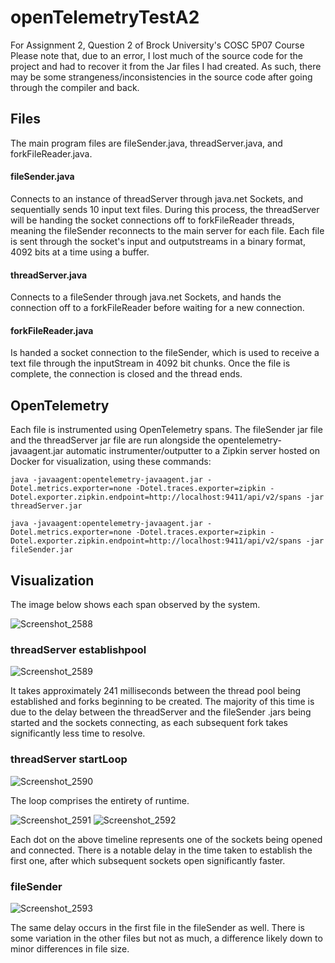 # openTelemetryTestA2
For Assignment 2, Question 2 of Brock University's COSC 5P07 Course
Please note that, due to an error, I lost much of the source code for the project and had to recover it from the Jar files I had created. 
As such, there may be some strangeness/inconsistencies in the source code after going through the compiler and back.


## Files
The main program files are fileSender.java, threadServer.java, and forkFileReader.java.

#### fileSender.java
Connects to an instance of threadServer through java.net Sockets, and sequentially sends 10 input text files.
During this process, the threadServer will be handing the socket connections off to forkFileReader threads, meaning the fileSender reconnects to the main server for each file.
Each file is sent through the socket's input and outputstreams in a binary format, 4092 bits at a time using a buffer.

#### threadServer.java
Connects to a fileSender through java.net Sockets, and hands the connection off to a forkFileReader before waiting for a new connection.

#### forkFileReader.java
Is handed a socket connection to the fileSender, which is used to receive a text file through the inputStream in 4092 bit chunks.
Once the file is complete, the connection is closed and the thread ends.

## OpenTelemetry
Each file is instrumented using OpenTelemetry spans. The fileSender jar file and the threadServer jar file are run alongside the opentelemetry-javaagent.jar automatic instrumenter/outputter
to a Zipkin server hosted on Docker for visualization, using these commands:

```java -javaagent:opentelemetry-javaagent.jar -Dotel.metrics.exporter=none -Dotel.traces.exporter=zipkin -Dotel.exporter.zipkin.endpoint=http://localhost:9411/api/v2/spans -jar threadServer.jar```

```java -javaagent:opentelemetry-javaagent.jar -Dotel.metrics.exporter=none -Dotel.traces.exporter=zipkin -Dotel.exporter.zipkin.endpoint=http://localhost:9411/api/v2/spans -jar fileSender.jar```

## Visualization
The image below shows each span observed by the system.

![Screenshot_2588](https://user-images.githubusercontent.com/36076870/208008490-edbdcba8-d54b-4e4e-973d-b3296d2a04c9.png)

### threadServer establishpool

![Screenshot_2589](https://user-images.githubusercontent.com/36076870/208008443-9dc5d57e-6e8e-4363-92d9-aefd07c5c019.png)

It takes approximately 241 milliseconds between the thread pool being established and forks beginning to be created. The majority of this time is due to the delay between the threadServer
and the fileSender .jars being started and the sockets connecting, as each subsequent fork takes significantly less time to resolve.

### threadServer startLoop

![Screenshot_2590](https://user-images.githubusercontent.com/36076870/208012327-928d9b12-4e6c-44ae-b8f8-156fdb385592.png)

The loop comprises the entirety of runtime.

![Screenshot_2591](https://user-images.githubusercontent.com/36076870/208012397-67feaecb-99d5-4289-9433-d8a140c96090.png)
![Screenshot_2592](https://user-images.githubusercontent.com/36076870/208012408-c358553b-96ea-4b6e-a652-a7c67a4bd9ca.png)

Each dot on the above timeline represents one of the sockets being opened and connected. There is a notable delay in the time taken to establish the first one, after which subsequent sockets open significantly faster. 

### fileSender

![Screenshot_2593](https://user-images.githubusercontent.com/36076870/208014619-0db3478e-a77f-429f-8ddd-f9726b19e2ea.png)

The same delay occurs in the first file in the fileSender as well. There is some variation in the other files but not as much, a difference likely down to minor differences in file size.
